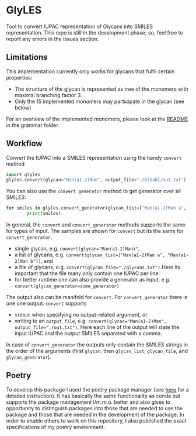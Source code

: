 # GlyLES

Tool to convert IUPAC representation of Glycans into SMILES representation. This repo is still in the development phase;
so, feel free to report any errors in the issues section.

## Limitations

This implementation currently only works for glycans that fulfil certain properties:

* The structure of the glycan is represented as tree of the monomers with maximal branching factor 3.
* Only the 15 implemented monomers may participate in the glycan (see below)

For an overview of the implemented monomers, please look at the [README](glyles/grammar/README.md) in the grammar folder.

## Workflow

Convert the IUPAC into a SMILES representation using the handy `convert` method

```python
import glyles
glyles.convert(glycan="Man(a1-2)Man", output_file="./blbabl/out.txt")
```

You can also use the `convert_generator` method to get generator over all SMILES:

```python
for smiles in glyles.convert_generator(glycan_list=["Man(a1-2)Man a", "Man(a1-2)Man b"]):
        print(smiles)
```

In general, the `convert` and `convert_generator` methods supports the same for types of input. The samples are shown for `convert` but its the same for `convert_generator`.

* single glycan, e.g. `convert(glycan="Man(a1-2)Man)"`,
* a list of glycans, e.g. `convert(glycan_list=["Man(a1-2)Man a", "Man(a1-2)Man b"])`, and
* a file of glycans, e.g. `convert(glycan_file="./glycans.txt")`.Here its important that the file many only contain one IUPAC per line.
* for better runtime one can also provide a generator as input, e.g. `convert(glycan_generator=some_generator)`

The output also can be manifold for `convert`. For `convert_generator` there is one one output. `convert` supports

* `stdout` when specifying no output-related argument, or
* writing to an `output_file`, e.g. `convert(glycan="Man(a1-2)Man", output_file="./out.txt")`. Here each line of the output will state the input IUPAC and the output SMILES separated with a comma.

In case of `convert_generator` the outputs only contain the SMILES strings in the order of the arguments (first `glycan`, then `glycan_list`, `glycan_file`, and `glycan_generator`).

## Poetry

To develop this package I used the poetry package manager (see [here](https://python-poetry.org/) for a detailed instruction). It has basically the same functionality as conda but supports the package management i/m.m.o. better and also gives to opportunity to distinguish packages into those that are needed to use the package and those that are needed in the development of the package. In order to enable others to work on this repository, I also published the exact specifications of my poetry environment.
